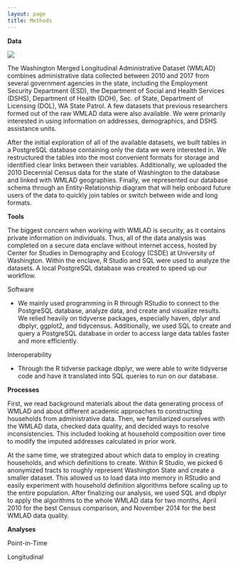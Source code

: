 ```yaml
---
layout: page
title: Methods
---
```


**Data**

<img src="{{ site.url }}{{ site.baseurl }}/assets/img/wmladdiagram.png">


The Washington Merged Longitudinal Administrative Dataset (WMLAD) combines administrative data collected between 2010 and 2017 from several government agencies in the state, including the Employment Security Department (ESD), the Department of Social and Health Services (DSHS), Department of Health (DOH), Sec. of State, Department of Licensing (DOL), WA State Patrol. A few datasets that previous researchers formed out of the raw WMLAD data were also available. We were primarily interested in using information on addresses, demographics, and DSHS assistance units.

After the initial exploration of all of the available datasets, we built tables in a PostgreSQL database containing only the data we were interested in. We restructured the tables into the most convenient formats for storage and identified clear links between their variables. Additionally, we uploaded the 2010 Decennial Census data for the state of Washington  to the database and linked with WMLAD geographies. Finally, we represented our database schema through an Entity-Relationship diagram that will help onboard future users of the data to quickly join tables or switch between wide and long formats.


**Tools**

The biggest concern when working with WMLAD is security, as it contains private information on individuals. Thus, all of the data analysis was completed on a secure data enclave without internet access, hosted by Center for Studies in Demography and Ecology (CSDE) at University of Washington. Within the enclave, R Studio and SQL were used to analyze the datasets. A local PostgreSQL database was created to speed up our workflow.
 
Software
- We mainly used programming in R through RStudio to connect to the PostgreSQL database, analyze data, and create and visualize results. We relied heavily on tidyverse packages, especially haven, dplyr and dbplyr, ggplot2, and tidycensus. 
Additionally, we used SQL to create and query a PostgreSQL database in order to access large data tables faster and more efficiently. 

Interoperability
- Through the R tidverse package dbplyr, we were able to write tidyverse code and have it translated into SQL queries to run on our database. 


**Processes**

First, we read background materials about the data generating process of WMLAD and about different academic approaches to constructing households from administrative data. Then, we familiarized ourselves with the WMLAD data, checked data quality, and decided ways to resolve inconsistencies. This included looking at household composition over time to modify the imputed addresses calculated in prior work.

At the same time, we strategized about which data to employ in creating households, and which definitions to create. Within R Studio, we picked 6 anonymized tracts to roughly represent Washington State and create a smaller dataset. This allowed us to load data into memory in RStudio and easily experiment with household definition algorithms before scaling up to the entire population. After finalizing our analysis, we used SQL and dbplyr to apply the algorithms to the whole WMLAD data for two months, April 2010 for the best Census comparison, and November 2014 for the best WMLAD data quality.
 

**Analyses**

Point-in-Time

Longitudinal
